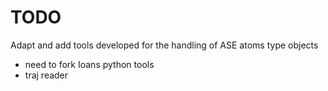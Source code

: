 # TODO
Adapt and add tools developed for the handling of ASE atoms type objects
- need to fork Ioans python tools
- traj reader

